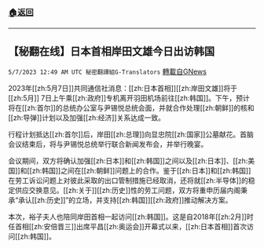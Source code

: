 ###  [:house:返回](README.md)
---


## 【秘翻在线】日本首相岸田文雄今日出访韩国
`5/7/2023 12:49 AM UTC 秘密翻譯組G-Translators` [轉載自GNews](https://gnews.org/articles/1280385)

         

2023年[[zh:5月7日]]共同通信社消息：[[zh:日本首相]][[zh:岸田文雄]]将于[[zh:5月]] 7日上午乘[[zh:政府]]专机离开羽田机场前往[[zh:韩国]]。下午，预计将在[[zh:首尔]]的总统办公室与尹锡悦总统会面，并就合作处理[[zh:朝鲜]]的核和[[zh:导弹]]计划以及加强[[zh:经济]]关系达成一致。

行程计划抵达[[zh:首尔]]后，岸田[[zh:总理]]向显忠院[[zh:国家]]公墓献花。首脑会议结束后，将与尹锡悦总统举行联合新闻发布会，并举行晚宴。

会议期间，双方将确认加强[[zh:日本]]和[[zh:韩国]]之间以及[[zh:日本]]、[[zh:美国]]和[[zh:韩国]]之间在[[zh:朝鲜]]问题上的合作。鉴于[[zh:日本]]和[[zh:韩国]]在劳工诉讼问题上对彼此采取的出口管制措施已经取消，还将就[[zh:半导体]]的稳定供应交换意见。[[zh:关于]][[zh:历史]]性的劳工问题，双方将重申历届内阁秉承“承认[[zh:历史]]”的立场，并支持[[zh:韩国]][[zh:政府]]推动解决方案。

本次，裕子夫人也陪同岸田首相一起访问[[zh:韩国]]。这是自2018年[[zh:2月]]时任首相[[zh:安倍晋三]]出席平昌[[zh:奥运会]]开幕式以来，[[zh:日本首相]]首次访问[[zh:韩国]]。
